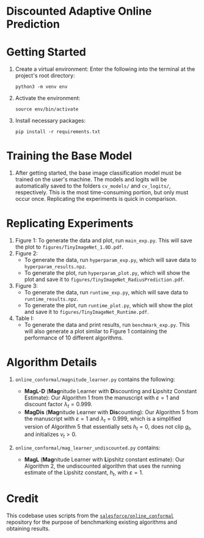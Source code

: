 # Discounted Adaptive Online Prediction

# Getting Started

1. Create a virtual environment: Enter the following into the terminal at the project's root directory: 

    `python3 -m venv env`
2. Activate the environment:

    `source env/bin/activate`

3. Install necessary packages:

    `pip install -r requirements.txt`

# Training the Base Model
1. After getting started, the base image classification model must be trained on the user's machine. The models and logits will be automatically saved to the folders `cv_models/` and `cv_logits/`, respectively. This is the most time-consuming portion, but only must occur once. Replicating the experiments is quick in comparison.

# Replicating Experiments

1. Figure 1: To generate the data and plot, run `main_exp.py`. This will save the plot to `figures/TinyImageNet_1.0D.pdf`.
2. Figure 2: 
    - To generate the data, run `hyperparam_exp.py`, which will save data to `hyperparam_results.npz`.
    - To generate the plot, run `hyperparam_plot.py`, which will show the plot and save it to `figures/TinyImageNet_RadiusPrediction.pdf`.
3. Figure 3:
    - To generate the data, run `runtime_exp.py`, which will save data to `runtime_results.npz`.
    - To generate the plot, run `runtime_plot.py`, which will show the plot and save it to `figures/TinyImageNet_Runtime.pdf`. 
4. Table I: 
    - To generate the data and print results, run `benchmark_exp.py`. This will also generate a plot similar to Figure 1 containing the performance of 10 different algorithms.

# Algorithm Details
1. `online_conformal/magnitude_learner.py` contains the following:
    - **MagL-D** (**Mag**nitude Learner with **D**iscounting and **L**ipshitz Constant Estimate): Our Algorithm 1 from the manuscript with $\varepsilon = 1$ and discount factor $\lambda_t = 0.999$.
    - **MagDis** (**Mag**nitude Learner with **Dis**counting): Our Algorithm 5 from the manuscript with $\varepsilon = 1$ and $\lambda_t=0.999$, which is a simplified version of Algorithm 5 that essentially sets $h_t = 0$, does not clip $g_t$, and initializes $v_t > 0$.

2. `online_conformal/mag_learner_undiscounted.py` contains:
    - **MagL** (**Mag**nitude Learner with **L**ipshitz constant estimate): Our Algorithm 2, the undiscounted algorithm that uses the running estimate of the Lipshitz constant, $h_t$, with $\varepsilon = 1$.

# Credit
This codebase uses scripts from the [`salesforce/online_conformal`](https://github.com/salesforce/online_conformal) repository for the purpose of benchmarking existing algorithms and obtaining results.
